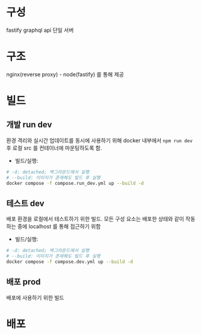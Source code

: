 # 구성
fastify graphql api 단일 서버
# 구조
nginx(reverse proxy) - node(fastify) 를 통해 제공

# 빌드
## 개발 run dev
환경 격리와 실시간 업데이트를 동시에 사용하기 위해 docker 내부에서 `npm run dev` 후 로컬 src 를 컨테이너에 마운팅하도록 함.
- 빌드/실행:
```bash
# -d: detached; 백그라운드에서 실행
# --build: 이미지가 존재해도 빌드 후 실행 
docker compose -f compose.run_dev.yml up --build -d
```

## 테스트 dev
배포 환경을 로컬에서 테스트하기 위한 빌드. 모든 구성 요소는 배포한 상태와 같이 작동하는 중에 localhost 를 통해 접근하기 위함
- 빌드/실행:  
```bash
# -d: detached; 백그라운드에서 실행
# --build: 이미지가 존재해도 빌드 후 실행 
docker compose -f compose.dev.yml up --build -d 
```

## 배포 prod
배포에 사용하기 위한 빌드

# 배포